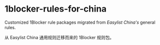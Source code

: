 # 1blocker-rules-for-china
Customized 1Blocker rule packages migrated from *Easylist China's* general rules.

从 Easylist China 通用规则迁移而来的 1Blocker 规则包。

